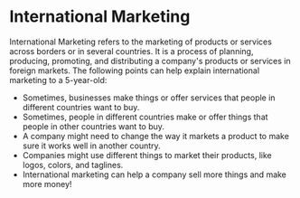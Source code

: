 # International Marketing

International Marketing refers to the marketing of products or services across borders or in several countries. It is a process of planning, producing, promoting, and distributing a company's products or services in foreign markets. The following points can help explain international marketing to a 5-year-old:

- Sometimes, businesses make things or offer services that people in different countries want to buy.
- Sometimes, people in different countries make or offer things that people in other countries want to buy.
- A company might need to change the way it markets a product to make sure it works well in another country.
- Companies might use different things to market their products, like logos, colors, and taglines.
- International marketing can help a company sell more things and make more money!
